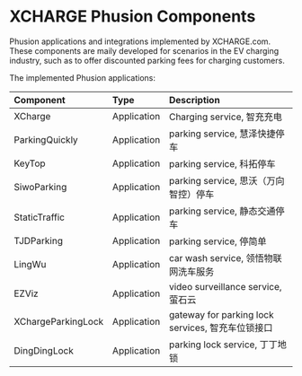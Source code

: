 # XCHARGE Phusion Components
Phusion applications and integrations implemented by XCHARGE.com. These components are maily developed for scenarios in the EV charging industry, such as to offer discounted parking fees for charging customers.

The implemented Phusion applications:

| **Component** | **Type** | **Description** |
|:----------|:-----|:------------|
| XCharge | Application | Charging service, 智充充电 |
| ParkingQuickly | Application | parking service, 慧泽快捷停车 |
| KeyTop | Application | parking service, 科拓停车 |
| SiwoParking | Application | parking service, 思沃（万向智控）停车 |
| StaticTraffic | Application | parking service, 静态交通停车 |
| TJDParking | Application | parking service, 停简单 |
| LingWu | Application | car wash service, 领悟物联网洗车服务 |
| EZViz | Application | video surveillance service, 萤石云 |
| XChargeParkingLock | Application | gateway for parking lock services, 智充车位锁接口 |
| DingDingLock | Application | parking lock service, 丁丁地锁 |
